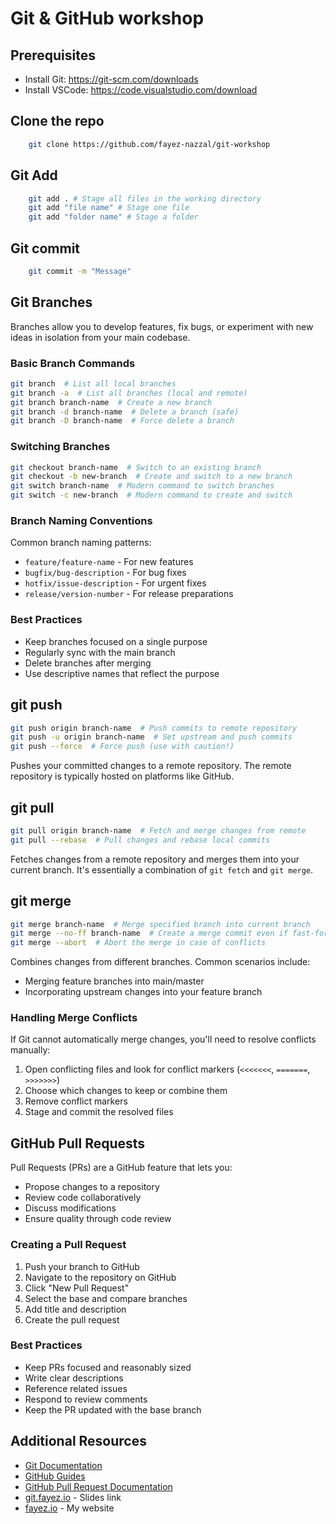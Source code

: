 # Git & GitHub workshop

## Prerequisites

- Install Git: https://git-scm.com/downloads
- Install VSCode: https://code.visualstudio.com/download

## Clone the repo

```bash
    git clone https://github.com/fayez-nazzal/git-workshop
```

## Git Add

```bash
    git add . # Stage all files in the working directory
    git add "file name" # Stage one file
    git add "folder name" # Stage a folder
```

## Git commit

```bash
    git commit -m "Message"
```

## Git Branches

Branches allow you to develop features, fix bugs, or experiment with new ideas in isolation from your main codebase.

### Basic Branch Commands
```bash
git branch  # List all local branches
git branch -a  # List all branches (local and remote)
git branch branch-name  # Create a new branch
git branch -d branch-name  # Delete a branch (safe)
git branch -D branch-name  # Force delete a branch
```

### Switching Branches
```bash
git checkout branch-name  # Switch to an existing branch
git checkout -b new-branch  # Create and switch to a new branch
git switch branch-name  # Modern command to switch branches
git switch -c new-branch  # Modern command to create and switch
```

### Branch Naming Conventions
Common branch naming patterns:
- `feature/feature-name` - For new features
- `bugfix/bug-description` - For bug fixes
- `hotfix/issue-description` - For urgent fixes
- `release/version-number` - For release preparations

### Best Practices
- Keep branches focused on a single purpose
- Regularly sync with the main branch
- Delete branches after merging
- Use descriptive names that reflect the purpose

## git push

```bash
git push origin branch-name  # Push commits to remote repository
git push -u origin branch-name  # Set upstream and push commits
git push --force  # Force push (use with caution!)
```
Pushes your committed changes to a remote repository. The remote repository is typically hosted on platforms like GitHub.

## git pull

```bash
git pull origin branch-name  # Fetch and merge changes from remote
git pull --rebase  # Pull changes and rebase local commits
```
Fetches changes from a remote repository and merges them into your current branch. It's essentially a combination of `git fetch` and `git merge`.

## git merge

```bash
git merge branch-name  # Merge specified branch into current branch
git merge --no-ff branch-name  # Create a merge commit even if fast-forward is possible
git merge --abort  # Abort the merge in case of conflicts
```
Combines changes from different branches. Common scenarios include:
- Merging feature branches into main/master
- Incorporating upstream changes into your feature branch

### Handling Merge Conflicts
If Git cannot automatically merge changes, you'll need to resolve conflicts manually:
1. Open conflicting files and look for conflict markers (`<<<<<<<`, `=======`, `>>>>>>>`)
2. Choose which changes to keep or combine them
3. Remove conflict markers
4. Stage and commit the resolved files

## GitHub Pull Requests

Pull Requests (PRs) are a GitHub feature that lets you:
- Propose changes to a repository
- Review code collaboratively
- Discuss modifications
- Ensure quality through code review

### Creating a Pull Request
1. Push your branch to GitHub
2. Navigate to the repository on GitHub
3. Click "New Pull Request"
4. Select the base and compare branches
5. Add title and description
6. Create the pull request

### Best Practices
- Keep PRs focused and reasonably sized
- Write clear descriptions
- Reference related issues
- Respond to review comments
- Keep the PR updated with the base branch

## Additional Resources
- [Git Documentation](https://git-scm.com/doc)
- [GitHub Guides](https://guides.github.com/)
- [GitHub Pull Request Documentation](https://docs.github.com/en/pull-requests)
- [git.fayez.io](https://git.fayez.io) - Slides link
- [fayez.io](https://fayez.io) - My website
